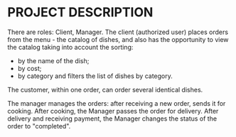 # PROJECT DESCRIPTION

There are roles: Client, Manager.
The client (authorized user) places orders from the menu - the catalog of dishes, 
and also has the opportunity to view the catalog taking into account the sorting:
- by the name of the dish;
- by cost;
- by category
  and filters the list of dishes by category.

The customer, within one order, can order several identical dishes.

The manager manages the orders: after receiving a new order, sends it for cooking. 
  After cooking, the Manager passes the order for delivery. 
  After delivery and receiving payment, the Manager changes the status of the order to "completed".